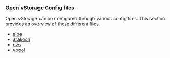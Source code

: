 ### Open vStorage Config files

Open vStorage can be configured through various config files. This section provides an overview of these different files.
* [alba](alba.md)
* [arakoon](arakoon.md)
* [ovs](ovs.md)
* [vpool](vpool.md)


